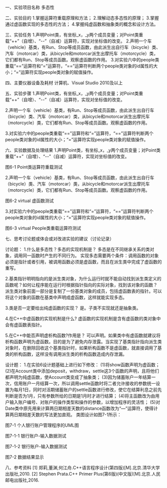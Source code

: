 一、实验项目名称
多态性

二、实验目的
1.掌握运算符重载原理和方法；
2.理解动态多态性的原理； 
3.掌握通过虚函数实现的多态性的方法；
4.掌握纯虚函数和抽象类的概念和设计方法。 

三、实验任务
1.声明Point类，有坐标_x，_y两个成员变量；对Point类重载“++”（自增）、“--”（自减）运算符，实现对坐标值的改变。
2.声明一个车（vehicle）基类，有Run、Stop等成员函数，由此派生出自行车（bicycle）类、汽车（motorcar）类，从bicycle和motorcar派生出摩托车（motorcycle）类，它们都有Run、Stop等成员函数。观察虚函数的作用。
3.对实验六中的people类重载“==”运算符和“=”运算符，“==”运算符判断两个people类对象的id属性的大小；“=”运算符实现people类对象的赋值操作。

四、主要仪器设备及耗材
计算机、Visual Studio 2010及以上







五、实验步骤
1.声明Point类，有坐标_x，_y两个成员变量；对Point类重载“++”（自增）、“--”（自减）运算符，实现对坐标值的改变。

2.声明一个车（vehicle）基类，有Run、Stop等成员函数，由此派生出自行车（bicycle）类、汽车（motorcar）类，从bicycle和motorcar派生出摩托车（motorcycle）类，它们都有Run、Stop等成员函数。观察虚函数的作用。

3.对实验六中的people类重载“==”运算符和“=”运算符，“==”运算符判断两个people类对象的id属性的大小；“=”运算符实现people类对象的赋值操作。

六、实验数据及处理结果
1.声明Point类，有坐标_x，_y两个成员变量；对Point类重载“++”（自增）、“--”（自减）运算符，实现对坐标值的改变。


图6-1 Point类运算符重载测试



2.声明一个车（vehicle）基类，有Run、Stop等成员函数，由此派生出自行车（bicycle）类、汽车（motorcar）类，从bicycle和motorcar派生出摩托车（motorcycle）类，它们都有Run、Stop等成员函数。观察虚函数的作用。

图6-2 virtual 虚函数测试







3.对实验六中的people类重载“==”运算符和“=”运算符，“==”运算符判断两个people类对象的id属性的大小；“=”运算符实现people类对象的赋值操作。


图6-3 virtual People类重载运算符测试








七、思考讨论题或体会或对改进实验的建议（讨论记录）

讨论题：
1.什么是多态性？多态的实现机制是？
多态是在不同继承关系的类对象，调用同一函数时产生的不同行为。
实现多态需要两个条件：调用函数的对象必须是指针或者引用，被调用函数必须是虚函数，而且在派生类中完成了虚函数的重写。

2.基类指针明明指向的是派生类对象，为什么运行时就不能自动找到派生类定义的函数呢？如何让程序能在运行时根据指针指向的实际对象，找到该对象的函数？
派生类对象前面一部分是复制了一份基类对象的成员，包括虚函数表的指针。可以将这个对象的函数在基类中声明成虚函数，这样就能实现多态。
 
3.类是否一定要给出纯虚函数的实现？
是。子类不实现就还是抽象类。

4.在C++中虚函数的实现机制是什么?
虚函数的实现机制是含有虚函数的类对象中会有虚函数表指针。

5.在C++中能否声明虚析构函数?作用是？
可以声明。如果类中有虚函数就建议将析构函数声明为虚函数。目的是为了避免内存泄露。当实现了基类指针指向派生类对象时，在删除回收这个基类指针时，如果析构函数不是虚函数，就直接调用了基类的析构函数，这样没有调用派生类的析构函数造成内存泄漏。


设计题：
1.在实验6设计题基础上进行如下修改：
(1)将show函数声明为虚函数；
(2)在Account类中添加deposit，withdraw，settle这3个函数的声明，且将他们都声明为纯虚函数，使Account类变成了抽象类；
(3)因为储蓄账户一年结算一次，信用账户一月结算一次，所以调用settle函数时将二者允许接收的参数统一设置为每月1日，同时对活期储蓄账户的settle函数进行修改，使它在结算利息之前先判断是否为1月，只有参数所给的日期是1月时才进行结算；
(4)将主函数改为由用户输入账户编号、对账户的操作类型和操作的参数，以增加程序的灵活性；
(5)对Date类中原先用来计算两日期相差天数的distance函数改为“—”运算符，使得计算两日期相差天数的写法更加直观。
类图设计如图7-1所示：




图7-1 个人银行账户管理程序的UML图







图7-1-1 银行账户-输入数据测试


图7-1-2 银行账户-输入数据测试


图7-2 数据结果显示


八、参考资料
[1] 郑莉,董渊,何江舟.C++语言程序设计(第四版)[M].北京.清华大学出版社,2010.
[2] Stephen Prata.C++ Primer Plus(第6版)(中文版)[M].北京.人民邮电出版社,2016.
